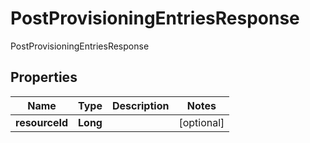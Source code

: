 

# PostProvisioningEntriesResponse

PostProvisioningEntriesResponse
## Properties

Name | Type | Description | Notes
------------ | ------------- | ------------- | -------------
**resourceId** | **Long** |  |  [optional]



